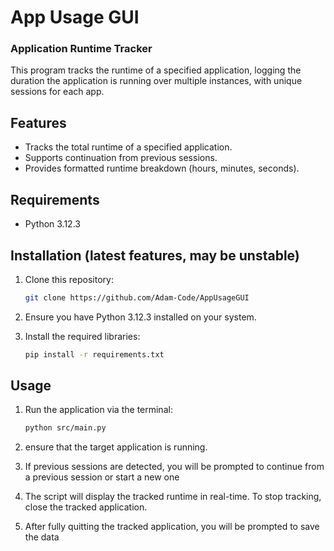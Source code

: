 # App Usage GUI
### Application Runtime Tracker

This program tracks the runtime of a specified application, logging the duration the application is running over multiple instances, with unique sessions for each app.

## Features

- Tracks the total runtime of a specified application.
- Supports continuation from previous sessions.
- Provides formatted runtime breakdown (hours, minutes, seconds).

## Requirements

- Python 3.12.3

## Installation (latest features, may be unstable)

1. Clone this repository:
    ```sh
    git clone https://github.com/Adam-Code/AppUsageGUI
    ```

2. Ensure you have Python 3.12.3 installed on your system.
3. Install the required libraries:
    ```sh
    pip install -r requirements.txt
    ```

## Usage

1. Run the application via the terminal:
    ```sh
    python src/main.py
    ```

2. ensure that the target application is running.

3. If previous sessions are detected, you will be prompted to continue from a previous session or start a new one

5. The script will display the tracked runtime in real-time. To stop tracking, close the tracked application.

6. After fully quitting the tracked application, you will be prompted to save the data
